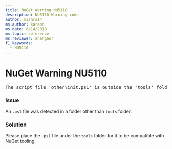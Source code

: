 ```yaml
---
title: NuGet Warning NU5110
description: NU5110 Warning code
author: mishra14
ms.author: karann
ms.date: 8/14/2018
ms.topic: reference
ms.reviewer: anangaur
f1_keywords: 
  - NU5110
---
```


# NuGet Warning NU5110
<pre>The script file 'other\init.ps1' is outside the 'tools' folder and hence will not be executed during installation of this package. Move it into the 'tools' folder.</pre>

### Issue

An `.ps1` file was detected in a folder other than `tools` folder.


### Solution

Please place the `.ps1`  file under the `tools` folder for it to be compatible with NuGet tooling.

